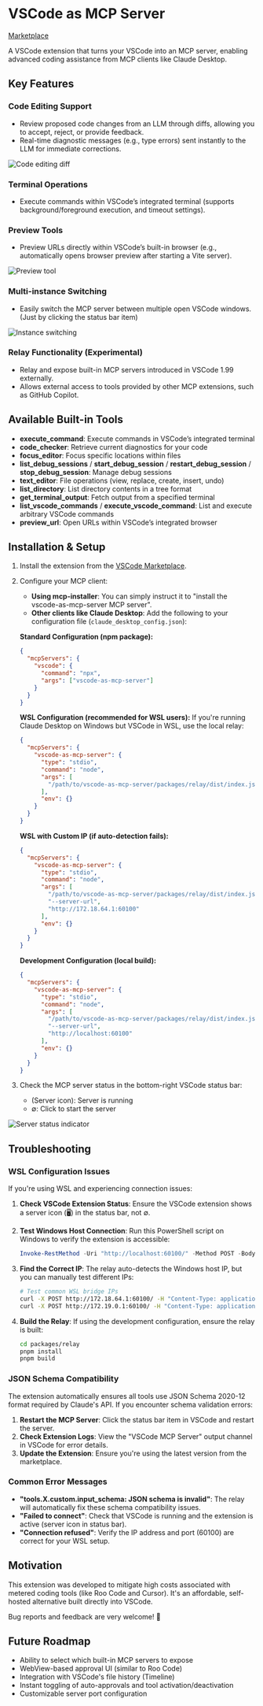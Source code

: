 # VSCode as MCP Server

[Marketplace](https://marketplace.visualstudio.com/items?itemName=acomagu.vscode-as-mcp-server)

A VSCode extension that turns your VSCode into an MCP server, enabling advanced coding assistance from MCP clients like Claude Desktop.

## Key Features

### Code Editing Support
- Review proposed code changes from an LLM through diffs, allowing you to accept, reject, or provide feedback.
- Real-time diagnostic messages (e.g., type errors) sent instantly to the LLM for immediate corrections.

![Code editing diff](https://storage.googleapis.com/zenn-user-upload/778b7e9ad8c4-20250407.gif)

### Terminal Operations
- Execute commands within VSCode’s integrated terminal (supports background/foreground execution, and timeout settings).

### Preview Tools
- Preview URLs directly within VSCode’s built-in browser (e.g., automatically opens browser preview after starting a Vite server).

![Preview tool](https://storage.googleapis.com/zenn-user-upload/8968c9ad3920-20250407.gif)

### Multi-instance Switching
- Easily switch the MCP server between multiple open VSCode windows.(Just by clicking the status bar item)

![Instance switching](https://storage.googleapis.com/zenn-user-upload/0a2bc2bee634-20250407.gif)

### Relay Functionality (Experimental)
- Relay and expose built-in MCP servers introduced in VSCode 1.99 externally.
- Allows external access to tools provided by other MCP extensions, such as GitHub Copilot.

## Available Built-in Tools

- **execute_command**: Execute commands in VSCode’s integrated terminal
- **code_checker**: Retrieve current diagnostics for your code
- **focus_editor**: Focus specific locations within files
- **list_debug_sessions** / **start_debug_session** / **restart_debug_session** / **stop_debug_session**: Manage debug sessions
- **text_editor**: File operations (view, replace, create, insert, undo)
- **list_directory**: List directory contents in a tree format
- **get_terminal_output**: Fetch output from a specified terminal
- **list_vscode_commands** / **execute_vscode_command**: List and execute arbitrary VSCode commands
- **preview_url**: Open URLs within VSCode’s integrated browser

## Installation & Setup

1. Install the extension from the [VSCode Marketplace](https://marketplace.visualstudio.com/items?itemName=acomagu.vscode-as-mcp-server).

2. Configure your MCP client:

    - **Using mcp-installer**: You can simply instruct it to "install the vscode-as-mcp-server MCP server".
    - **Other clients like Claude Desktop**: Add the following to your configuration file (`claude_desktop_config.json`):

    **Standard Configuration (npm package):**
    ```json
    {
      "mcpServers": {
        "vscode": {
          "command": "npx",
          "args": ["vscode-as-mcp-server"]
        }
      }
    }
    ```

    **WSL Configuration (recommended for WSL users):**
    If you're running Claude Desktop on Windows but VSCode in WSL, use the local relay:
    ```json
    {
      "mcpServers": {
        "vscode-as-mcp-server": {
          "type": "stdio",
          "command": "node",
          "args": [
            "/path/to/vscode-as-mcp-server/packages/relay/dist/index.js"
          ],
          "env": {}
        }
      }
    }
    ```

    **WSL with Custom IP (if auto-detection fails):**
    ```json
    {
      "mcpServers": {
        "vscode-as-mcp-server": {
          "type": "stdio",
          "command": "node",
          "args": [
            "/path/to/vscode-as-mcp-server/packages/relay/dist/index.js",
            "--server-url",
            "http://172.18.64.1:60100"
          ],
          "env": {}
        }
      }
    }
    ```

    **Development Configuration (local build):**
    ```json
    {
      "mcpServers": {
        "vscode-as-mcp-server": {
          "type": "stdio",
          "command": "node",
          "args": [
            "/path/to/vscode-as-mcp-server/packages/relay/dist/index.js",
            "--server-url",
            "http://localhost:60100"
          ],
          "env": {}
        }
      }
    }
    ```

3. Check the MCP server status in the bottom-right VSCode status bar:

    - (Server icon): Server is running
    - ∅: Click to start the server

![Server status indicator](https://storage.googleapis.com/zenn-user-upload/321704116d4a-20250408.png)

## Troubleshooting

### WSL Configuration Issues

If you're using WSL and experiencing connection issues:

1. **Check VSCode Extension Status**: Ensure the VSCode extension shows a server icon (🖥️) in the status bar, not ∅.

2. **Test Windows Host Connection**: Run this PowerShell script on Windows to verify the extension is accessible:
   ```powershell
   Invoke-RestMethod -Uri "http://localhost:60100/" -Method POST -Body '{"jsonrpc":"2.0","id":1,"method":"tools/list","params":{}}' -ContentType "application/json"
   ```

3. **Find the Correct IP**: The relay auto-detects the Windows host IP, but you can manually test different IPs:
   ```bash
   # Test common WSL bridge IPs
   curl -X POST http://172.18.64.1:60100/ -H "Content-Type: application/json" -d '{"jsonrpc":"2.0","id":1,"method":"tools/list","params":{}}'
   curl -X POST http://172.19.0.1:60100/ -H "Content-Type: application/json" -d '{"jsonrpc":"2.0","id":1,"method":"tools/list","params":{}}'
   ```

4. **Build the Relay**: If using the development configuration, ensure the relay is built:
   ```bash
   cd packages/relay
   pnpm install
   pnpm build
   ```

### JSON Schema Compatibility

The extension automatically ensures all tools use JSON Schema 2020-12 format required by Claude's API. If you encounter schema validation errors:

1. **Restart the MCP Server**: Click the status bar item in VSCode and restart the server.
2. **Check Extension Logs**: View the "VSCode MCP Server" output channel in VSCode for error details.
3. **Update the Extension**: Ensure you're using the latest version from the marketplace.

### Common Error Messages

- **"tools.X.custom.input_schema: JSON schema is invalid"**: The relay will automatically fix these schema compatibility issues.
- **"Failed to connect"**: Check that VSCode is running and the extension is active (server icon in status bar).
- **"Connection refused"**: Verify the IP address and port (60100) are correct for your WSL setup.

## Motivation

This extension was developed to mitigate high costs associated with metered coding tools (like Roo Code and Cursor). It's an affordable, self-hosted alternative built directly into VSCode.

Bug reports and feedback are very welcome! 🙇

## Future Roadmap

- Ability to select which built-in MCP servers to expose
- WebView-based approval UI (similar to Roo Code)
- Integration with VSCode's file history (Timeline)
- Instant toggling of auto-approvals and tool activation/deactivation
- Customizable server port configuration
